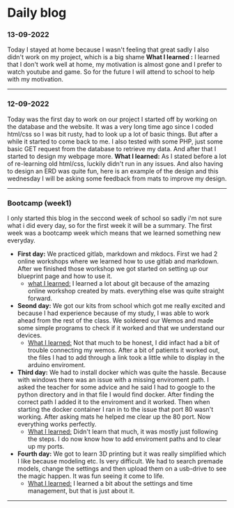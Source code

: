 # Daily blog

### 13-09-2022
Today I stayed at home because I wasn't feeling that great sadly I also didn't work on my project, which is a big shame
**What I learned :** I learned that I don't work well at home, my motivation is almost gone and I prefer to watch youtube and game. So for the future I will attend to school to help with my motivation.

---

### 12-09-2022
Today was the first day to work on our project I started off by working on the database and the website. It was a very long time ago since I coded html/css so I was bit rusty, had to look up a lot of basic things. But after a while it started to come back to me. I also tested with some PHP, just some basic GET request from the database to retrieve my data. And after that I started to design my webpage more.
**What I learned:** As I stated before a lot of re-learning old html/css, luckily didn't run in any issues. And also having to design an ERD was quite fun, here is an example of the design and this wednesday I will be asking some feedback from mats to improve my design.

---

### Bootcamp (week1)
I only started this blog in the seccond week of school so sadly i'm not sure what i did every day, so for the first week it will be a summary.
The first week was a bootcamp week which means that we learned something new everyday.
- **First day:** We practiced gitlab, markdown and mkdocs. First we had 2 online workshops where we learned how to use gitlab and markdown. After we finished those workshop we got started on setting up our blueprint page and how to use it.
  - <u>what I learned:</u> I learned a lot about git because of the amazing online workshop created by mats. everything else was quite straight forward.
- **Seond day:** We got our kits from school which got me really excited and because I had experience because of my study, I was able to work ahead from the rest of the class. We soldered our Wemos and made some simple programs to check if it worked and that we understand our devices.
  - <u>What I learned:</u> Not that much to be honest, I did infact had a bit of trouble connecting my wemos. After a bit of patients it worked out, the files I had to add through a link took a little while to display in the arduino enviroment.
- **Third day:** We had to install docker which was quite the hassle. Because with windows there was an issue with a missing enviroment path. I asked the teacher for some advice and he said I had to google to the python directory and in that file I would find docker. After finding the correct path I added it to the enviroment and it worked. Then when starting the docker container I ran in to the issue that port 80 wasn't working. After asking mats he helped me clear up the 80 port. Now everything works perfectly.
  - <u>What I learned:</u> Didn't learn that much, it was mostly just following the steps. I do now know how to add enviroment paths and to clear up my ports.
-  **Fourth day:** We got to learn 3D printing but it was really simplified which I like because modeling etc. Is very difficult. We had to search premade models, change the settings and then upload them on a usb-drive to see the magic happen. It was fun seeing it come to life.
   -  <u>What I learned:</u> I learned a bit about the settings and time management, but that is just about it.

---